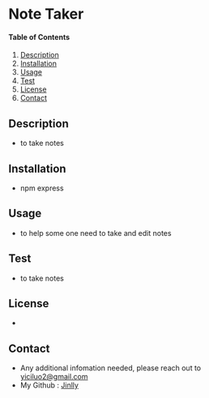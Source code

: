 # Note Taker

#### Table of Contents
1. [Description](#description)
2. [Installation](#installation)
3. [Usage](#usage)
6. [Test](#test)
7. [License](#license)
8. [Contact](#contact)
## Description
* to take notes
## Installation
* npm express
## Usage
* to help some one need to take and edit notes
## Test
* to take notes
## License
* 
## Contact
* Any additional infomation needed, please reach out to yiciluo2@gmail.com
* My Github : [Jinlly](http://github.com/Jinlly)
